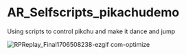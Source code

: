 # AR_Selfscripts_pikachudemo
 Using scripts to control pikchu and make it dance and jump
 
![RPReplay_Final1706508238-ezgif com-optimize](https://github.com/gaohaoting/AR_Selfscripts_pikachudemo/assets/112485201/adda37db-1ccd-4f81-8117-3878057338b0)
